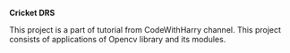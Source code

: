 **Cricket DRS**

This project is a part of tutorial from CodeWithHarry channel. 
This project consists of applications of Opencv library and its modules.
